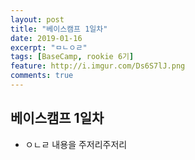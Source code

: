```yaml
---
layout: post
title: "베이스캠프 1일차"
date: 2019-01-16
excerpt: "ㅁㄴㅇㄹ"
tags: [BaseCamp, rookie 6기]
feature: http://i.imgur.com/Ds6S7lJ.png
comments: true
---
```


## 베이스캠프 1일차

* ㅇㄴㄹ
내용을 주저리주저리